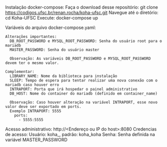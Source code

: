 
Instalação docker-compose:
  Faça o download desse repositório: git clone https://codigos.ufsc.br/renan.rocha/koha-ufsc.git
  Navegue até o diretório: cd Koha-UFSC
  Execute: docker-compose up

Variáveis do arquivo docker-compose.yaml:

    Alterações importantes:
      DB_ROOT_PASSWORD e MYSQL_ROOT_PASSWORD: Senha do usuário root para o mariadb
      MASTER_PASSWORD: Senha do usuário master

      Observação: As variáveis DB_ROOT_PASSWORD e MYSQL_ROOT_PASSWORD devem ter o mesmo valor.

    Complementar:
      LIBRARY_NAME: Nome da biblioteca para instalação 
      SLEEP: Tempo de espera para tentar realizar uma nova conexão com o mariadb caso houver erro
      INTRAPORT: Porta que irá hospedar o painel administrativo
      DB_HOST: Nome do container do mariadb (definido em container_name)

      Observação: Caso houver alteração na variável INTRAPORT, esse novo valor deve ser exportado em ports.
      Exemplo INTRAPORT: 5555
        ports:
          - 5555:5555


Acesso administrativo: http://<Endereço ou IP do host>:8080
Credencias de acesso:
    Usuário: koha_<Nome definido em LIBRARY_NAME>, padrão: koha_koha
    Senha: Senha definida na variável MASTER_PASSWORD
